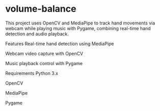 # volume-balance
This project uses OpenCV and MediaPipe to track hand movements via webcam while playing music with Pygame, combining real-time hand detection and audio playback.

Features
Real-time hand detection using MediaPipe

Webcam video capture with OpenCV

Music playback control with Pygame

Requirements
Python 3.x

OpenCV

MediaPipe

Pygame
